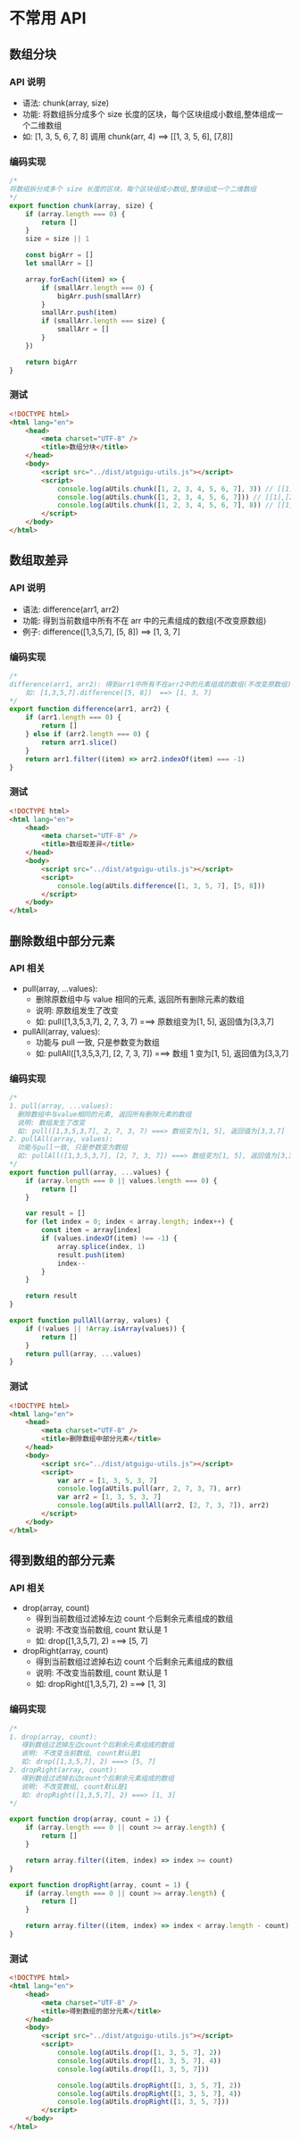 # 不常用 API

## 数组分块

### API 说明

-   语法: chunk(array, size)
-   功能: 将数组拆分成多个 size 长度的区块，每个区块组成小数组,整体组成一个二维数组
-   如: [1, 3, 5, 6, 7, 8] 调用 chunk(arr, 4) ==> [[1, 3, 5, 6], [7,8]]

### 编码实现

```js
/* 
将数组拆分成多个 size 长度的区块，每个区块组成小数组,整体组成一个二维数组
*/
export function chunk(array, size) {
    if (array.length === 0) {
        return []
    }
    size = size || 1

    const bigArr = []
    let smallArr = []

    array.forEach((item) => {
        if (smallArr.length === 0) {
            bigArr.push(smallArr)
        }
        smallArr.push(item)
        if (smallArr.length === size) {
            smallArr = []
        }
    })

    return bigArr
}
```

### 测试

```html
<!DOCTYPE html>
<html lang="en">
    <head>
        <meta charset="UTF-8" />
        <title>数组分块</title>
    </head>
    <body>
        <script src="../dist/atguigu-utils.js"></script>
        <script>
            console.log(aUtils.chunk([1, 2, 3, 4, 5, 6, 7], 3)) // [[1,2,3], [4,5,6],[7]]
            console.log(aUtils.chunk([1, 2, 3, 4, 5, 6, 7])) // [[1],[2],[3],[4],[5],[6],[7]]
            console.log(aUtils.chunk([1, 2, 3, 4, 5, 6, 7], 8)) // [[1, 2, 3, 4, 5, 6, 7]]
        </script>
    </body>
</html>
```

## 数组取差异

### API 说明

-   语法: difference(arr1, arr2)
-   功能: 得到当前数组中所有不在 arr 中的元素组成的数组(不改变原数组)
-   例子: difference([1,3,5,7], [5, 8]) ==> [1, 3, 7]

### 编码实现

```js
/* 
difference(arr1, arr2): 得到arr1中所有不在arr2中的元素组成的数组(不改变原数组)
    如: [1,3,5,7].difference([5, 8])  ==> [1, 3, 7]
*/
export function difference(arr1, arr2) {
    if (arr1.length === 0) {
        return []
    } else if (arr2.length === 0) {
        return arr1.slice()
    }
    return arr1.filter((item) => arr2.indexOf(item) === -1)
}
```

### 测试

```html
<!DOCTYPE html>
<html lang="en">
    <head>
        <meta charset="UTF-8" />
        <title>数组取差异</title>
    </head>
    <body>
        <script src="../dist/atguigu-utils.js"></script>
        <script>
            console.log(aUtils.difference([1, 3, 5, 7], [5, 8]))
        </script>
    </body>
</html>
```

## 删除数组中部分元素

### API 相关

-   pull(array, ...values):
    -   删除原数组中与 value 相同的元素, 返回所有删除元素的数组
    -   说明: 原数组发生了改变
    -   如: pull([1,3,5,3,7], 2, 7, 3, 7) ===> 原数组变为[1, 5], 返回值为[3,3,7]
-   pullAll(array, values):
    -   功能与 pull 一致, 只是参数变为数组
    -   如: pullAll([1,3,5,3,7], [2, 7, 3, 7]) ===> 数组 1 变为[1, 5], 返回值为[3,3,7]

### 编码实现

```js
/* 
1. pull(array, ...values): 
  删除数组中与value相同的元素, 返回所有删除元素的数组
  说明: 数组发生了改变
  如: pull([1,3,5,3,7], 2, 7, 3, 7) ===> 数组变为[1, 5], 返回值为[3,3,7]
2. pullAll(array, values): 
  功能与pull一致, 只是参数变为数组
  如: pullAll([1,3,5,3,7], [2, 7, 3, 7]) ===> 数组变为[1, 5], 返回值为[3,3,7]
*/
export function pull(array, ...values) {
    if (array.length === 0 || values.length === 0) {
        return []
    }

    var result = []
    for (let index = 0; index < array.length; index++) {
        const item = array[index]
        if (values.indexOf(item) !== -1) {
            array.splice(index, 1)
            result.push(item)
            index--
        }
    }

    return result
}

export function pullAll(array, values) {
    if (!values || !Array.isArray(values)) {
        return []
    }
    return pull(array, ...values)
}
```

### 测试

```html
<!DOCTYPE html>
<html lang="en">
    <head>
        <meta charset="UTF-8" />
        <title>删除数组中部分元素</title>
    </head>
    <body>
        <script src="../dist/atguigu-utils.js"></script>
        <script>
            var arr = [1, 3, 5, 3, 7]
            console.log(aUtils.pull(arr, 2, 7, 3, 7), arr)
            var arr2 = [1, 3, 5, 3, 7]
            console.log(aUtils.pullAll(arr2, [2, 7, 3, 7]), arr2)
        </script>
    </body>
</html>
```

## 得到数组的部分元素

### API 相关

-   drop(array, count)
    -   得到当前数组过滤掉左边 count 个后剩余元素组成的数组
    -   说明: 不改变当前数组, count 默认是 1
    -   如: drop([1,3,5,7], 2) ===> [5, 7]
-   dropRight(array, count)
    -   得到当前数组过滤掉右边 count 个后剩余元素组成的数组
    -   说明: 不改变当前数组, count 默认是 1
    -   如: dropRight([1,3,5,7], 2) ===> [1, 3]

### 编码实现

```js
/* 
1. drop(array, count): 
   得到数组过滤掉左边count个后剩余元素组成的数组
   说明: 不改变当前数组, count默认是1
   如: drop([1,3,5,7], 2) ===> [5, 7]
2. dropRight(array, count): 
   得到数组过滤掉右边count个后剩余元素组成的数组
   说明: 不改变数组, count默认是1
   如: dropRight([1,3,5,7], 2) ===> [1, 3]
*/

export function drop(array, count = 1) {
    if (array.length === 0 || count >= array.length) {
        return []
    }

    return array.filter((item, index) => index >= count)
}

export function dropRight(array, count = 1) {
    if (array.length === 0 || count >= array.length) {
        return []
    }

    return array.filter((item, index) => index < array.length - count)
}
```

### 测试

```html
<!DOCTYPE html>
<html lang="en">
    <head>
        <meta charset="UTF-8" />
        <title>得到数组的部分元素</title>
    </head>
    <body>
        <script src="../dist/atguigu-utils.js"></script>
        <script>
            console.log(aUtils.drop([1, 3, 5, 7], 2))
            console.log(aUtils.drop([1, 3, 5, 7], 4))
            console.log(aUtils.drop([1, 3, 5, 7]))

            console.log(aUtils.dropRight([1, 3, 5, 7], 2))
            console.log(aUtils.dropRight([1, 3, 5, 7], 4))
            console.log(aUtils.dropRight([1, 3, 5, 7]))
        </script>
    </body>
</html>
```
